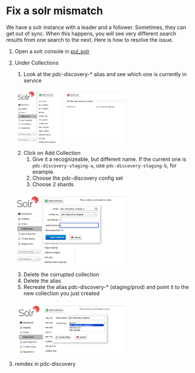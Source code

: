 # Fix a solr mismatch
We have a solr instance with a leader and a follower. Sometimes, they can get out of sync. When this happens, you will see very different search results from one search to the next. Here is how to resolve the issue.

1. Open a solr console in [pul_solr](https://github.com/pulibrary/pul_solr)
1. Under Collections
   1. Look at the pdc-discovery-* alias and see which one is currently in service
   
   <img src="images/check_current_alias.png"
     alt="solr alias"
     style="margin-right: 10px; width:300px" />
   
   2. Click on Add Collection
      1. Give it a recognizeable, but different name. If the current one is `pdc-discovery-staging-a`, use `pdc-discovery-staging-b`, for example.
      2. Choose the pdc-discovery config set
      3. Choose 2 shards

   <img src="images/new_collection.png"
     alt="create solr collection"
     style="margin-right: 10px; width:300px" />

   3. Delete the corrupted collection
   4. Delete the alias
   5. Recreate the alias pdc-discovery-* (staging/prod) and point it to the new collection you just created

   <img src="images/create_alias.png"
     alt="create solr alias"
     style="margin-right: 10px; width:300px" />

 2. reindex in pdc-discovery 